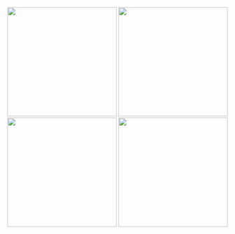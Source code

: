 <img src="https://github.com/sezginaliunal/Flutter-Music-App/assets/112806549/3de68cc1-f0a2-4ac0-895d-1d4b58666849" width="250" height="250">
<img src="https://github.com/sezginaliunal/Flutter-Music-App/assets/112806549/ad002ebc-ec45-424b-8ee3-46ecb5a2c70a" width="250" height="250">
<img src="https://github.com/sezginaliunal/Flutter-Music-App/assets/112806549/cdd9f42d-40da-499a-8100-fe7b67f19dac" width="250" height="250">
<img src="https://github.com/sezginaliunal/Flutter-Music-App/assets/112806549/8be94ae3-be38-4286-a559-f7bd40172921" width="250" height="250">
